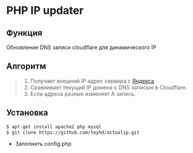 # PHP IP updater
## Функция
Обновление DNS записи cloudflare для динамического IP
## Алгоритм
>  1. Получает внешний IP адрес сервера с [Яндекса](https://yandex.ru/internet/)
>  1. Сравнивает текущий IP домена с DNS записью в Cloudflare.
>  1. Если адреса разные изменяет А запись.
## Установка
```sh
$ apt-get install apache2 php mysql
$ git clone https://github.com/teyhd/actualip.git
```
- Заполнить config.php
